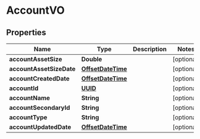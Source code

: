 
# AccountVO

## Properties
Name | Type | Description | Notes
------------ | ------------- | ------------- | -------------
**accountAssetSize** | **Double** |  |  [optional]
**accountAssetSizeDate** | [**OffsetDateTime**](OffsetDateTime.md) |  |  [optional]
**accountCreatedDate** | [**OffsetDateTime**](OffsetDateTime.md) |  |  [optional]
**accountId** | [**UUID**](UUID.md) |  |  [optional]
**accountName** | **String** |  |  [optional]
**accountSecondaryId** | **String** |  |  [optional]
**accountType** | **String** |  |  [optional]
**accountUpdatedDate** | [**OffsetDateTime**](OffsetDateTime.md) |  |  [optional]



